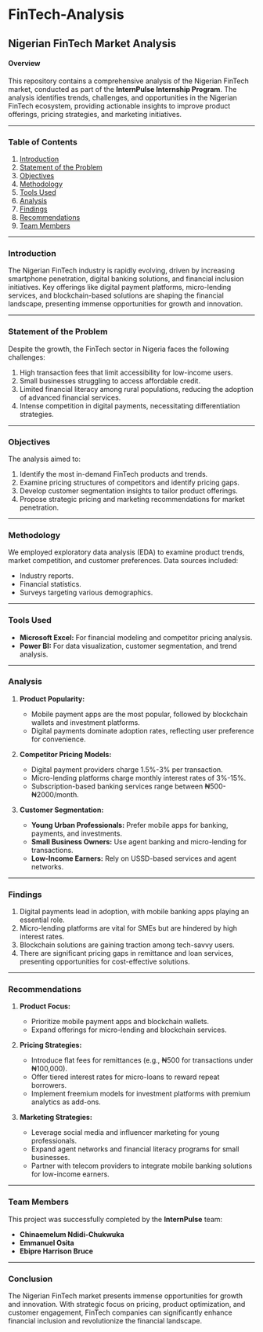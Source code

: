 # FinTech-Analysis
## Nigerian FinTech Market Analysis  

#### **Overview**  
This repository contains a comprehensive analysis of the Nigerian FinTech market, conducted as part of the **InternPulse Internship Program**. The analysis identifies trends, challenges, and opportunities in the Nigerian FinTech ecosystem, providing actionable insights to improve product offerings, pricing strategies, and marketing initiatives.  

---

### **Table of Contents**  
1. [Introduction](#introduction)  
2. [Statement of the Problem](#statement-of-the-problem)  
3. [Objectives](#objectives)  
4. [Methodology](#methodology)  
5. [Tools Used](#tools-used)  
6. [Analysis](#analysis)  
7. [Findings](#findings)  
8. [Recommendations](#recommendations)  
9. [Team Members](#team-members)  

---

### **Introduction**  
The Nigerian FinTech industry is rapidly evolving, driven by increasing smartphone penetration, digital banking solutions, and financial inclusion initiatives. Key offerings like digital payment platforms, micro-lending services, and blockchain-based solutions are shaping the financial landscape, presenting immense opportunities for growth and innovation.  

---

### **Statement of the Problem**  
Despite the growth, the FinTech sector in Nigeria faces the following challenges:  
1. High transaction fees that limit accessibility for low-income users.  
2. Small businesses struggling to access affordable credit.  
3. Limited financial literacy among rural populations, reducing the adoption of advanced financial services.  
4. Intense competition in digital payments, necessitating differentiation strategies.  

---

### **Objectives**  
The analysis aimed to:  
1. Identify the most in-demand FinTech products and trends.  
2. Examine pricing structures of competitors and identify pricing gaps.  
3. Develop customer segmentation insights to tailor product offerings.  
4. Propose strategic pricing and marketing recommendations for market penetration.  

---

### **Methodology**  
We employed exploratory data analysis (EDA) to examine product trends, market competition, and customer preferences. Data sources included:  
- Industry reports.  
- Financial statistics.  
- Surveys targeting various demographics.  

---

### **Tools Used**  
- **Microsoft Excel:** For financial modeling and competitor pricing analysis.  
- **Power BI:** For data visualization, customer segmentation, and trend analysis.  

---

### **Analysis**  
1. **Product Popularity:**  
   - Mobile payment apps are the most popular, followed by blockchain wallets and investment platforms.  
   - Digital payments dominate adoption rates, reflecting user preference for convenience.  

2. **Competitor Pricing Models:**  
   - Digital payment providers charge 1.5%-3% per transaction.  
   - Micro-lending platforms charge monthly interest rates of 3%-15%.  
   - Subscription-based banking services range between ₦500-₦2000/month.  

3. **Customer Segmentation:**  
   - **Young Urban Professionals:** Prefer mobile apps for banking, payments, and investments.  
   - **Small Business Owners:** Use agent banking and micro-lending for transactions.  
   - **Low-Income Earners:** Rely on USSD-based services and agent networks.  

---

### **Findings**  
1. Digital payments lead in adoption, with mobile banking apps playing an essential role.  
2. Micro-lending platforms are vital for SMEs but are hindered by high interest rates.  
3. Blockchain solutions are gaining traction among tech-savvy users.  
4. There are significant pricing gaps in remittance and loan services, presenting opportunities for cost-effective solutions.  

---

### **Recommendations**  
1. **Product Focus:**  
   - Prioritize mobile payment apps and blockchain wallets.  
   - Expand offerings for micro-lending and blockchain services.  

2. **Pricing Strategies:**  
   - Introduce flat fees for remittances (e.g., ₦500 for transactions under ₦100,000).  
   - Offer tiered interest rates for micro-loans to reward repeat borrowers.  
   - Implement freemium models for investment platforms with premium analytics as add-ons.  

3. **Marketing Strategies:**  
   - Leverage social media and influencer marketing for young professionals.  
   - Expand agent networks and financial literacy programs for small businesses.  
   - Partner with telecom providers to integrate mobile banking solutions for low-income earners.  

---

### **Team Members**  
This project was successfully completed by the **InternPulse** team:  
- **Chinaemelum Ndidi-Chukwuka**  
- **Emmanuel Osita**  
- **Ebipre Harrison Bruce**  

---

### **Conclusion**  
The Nigerian FinTech market presents immense opportunities for growth and innovation. With strategic focus on pricing, product optimization, and customer engagement, FinTech companies can significantly enhance financial inclusion and revolutionize the financial landscape.   

